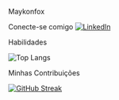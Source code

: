 Maykonfox

Conecte-se comigo
[![LinkedIn](https://img.shields.io/badge/LinkedIn-0077B5?style=for-the-badge&logo=linkedin&logoColor=white)](https://www.linkedin.com/in/maykon-tulio1987/)

Habilidades

![Top Langs](https://github-readme-stats-git-masterrstaa-rickstaa.vercel.app/api/top-langs/?username=maykonfox&layout=compact&bg_color=000&border_color=30A3DC&title_color=E94D5F&text_color=FFF)

Minhas Contribuições

[![GitHub Streak](https://streak-stats.demolab.com/?user=maykonfox&theme=bear&background=000&border=30A3DC&dates=FFF)](https://git.io/streak-stats)
